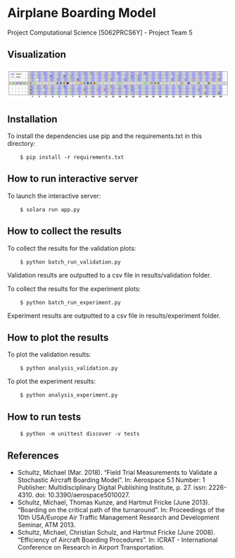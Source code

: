 # Airplane Boarding Model
Project Computational Science [5062PRCS6Y] - Project Team 5

## Visualization

![Airplane Boarding Model Visualization ](airplane_boarding_model_visuals.png)

## Installation

To install the dependencies use pip and the requirements.txt in this directory:

```
    $ pip install -r requirements.txt
```

## How to run interactive server

To launch the interactive server:

```
    $ solara run app.py
```

## How to collect the results

To collect the results for the validation plots:

```
    $ python batch_run_validation.py
```

Validation results are outputted to a csv file in results/validation folder.

To collect the results for the experiment plots:

```
    $ python batch_run_experiment.py
```

Experiment results are outputted to a csv file in results/experiment folder.

## How to plot the results

To plot the validation results:

```
    $ python analysis_validation.py
```

To plot the experiment results:

```
    $ python analysis_experiment.py
```

## How to run tests

```
    $ python -m unittest discover -v tests
```

## References

- Schultz, Michael (Mar. 2018). “Field Trial Measurements to Validate a Stochastic Aircraft Boarding Model”. In: Aerospace 5.1 Number: 1 Publisher: Multidisciplinary Digital Publishing Institute, p. 27. issn: 2226-4310. doi: 10.3390/aerospace5010027.
- Schultz, Michael, Thomas Kunze, and Hartmut Fricke (June 2013). “Boarding on the critical path of the turnaround”. In: Proceedings of the 10th USA/Europe Air Traffic Management Research and Development Seminar, ATM 2013.
- Schultz, Michael, Christian Schulz, and Hartmut Fricke (June 2008). “Efficiency of Aircraft Boarding Procedures”. In: ICRAT - International Conference on Research in Airport Transportation.